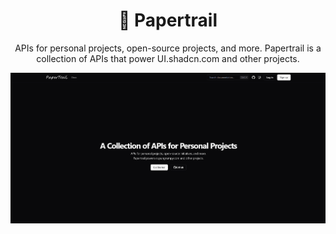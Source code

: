 <div align="center">
    <h1>🧻 Papertrail</h1>
    <p>APIs for personal projects, open-source projects, and more. Papertrail is a collection of APIs that power UI.shadcn.com and other projects.</p>
    <img src="./.github/image/preview.png" alt="Papertrail Preview" />
</div>
